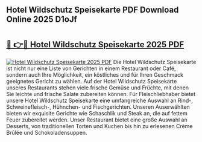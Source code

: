 ## Hotel Wildschutz Speisekarte PDF Download Online 2025 D1oJf

# <h2><a href="http://gc8ewe4.nevu.top/?p=Hotel+Wildschutz+Speisekarte">🔗 👉🔴 Hotel Wildschutz Speisekarte 2025 PDF</a></h2>

[![Hotel Wildschutz Speisekarte 2025 PDF](https://i.imgur.com/dBaPXMq.png)](http://gc8ewe4.nevu.top/?p=Hotel+Wildschutz+Speisekarte)
Die Hotel Wildschutz Speisekarte ist nicht nur eine Liste von Gerichten in einem Restaurant oder Café, sondern auch Ihre Möglichkeit, ein köstliches und für Ihren Geschmack geeignetes Gericht zu wählen. Auf der Hotel Wildschutz Speisekarte unseres Restaurants stehen viele frische Gemüse und Früchte, mit denen Sie leichte und frische Salate zubereiten können. Für Fleischliebhaber bietet unsere Hotel Wildschutz Speisekarte eine umfangreiche Auswahl an Rind-, Schweinefleisch-, Hühnchen- und Fischgerichten. Unseren Auserwählten bieten wir exquisite Gerichte wie Schaschlik und Steak an, die auf fettem Feuer zubereitet werden. Unser Restaurant bietet eine große Auswahl an Desserts, von traditionellen Torten und Kuchen bis hin zu erlesenen Crème Brûlée und Schokoladensuppen.
